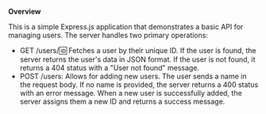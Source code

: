 **Overview**

This is a simple Express.js application that demonstrates a basic API for managing users. The server handles two primary operations:
- GET /users/:id: Fetches a user by their unique ID. If the user is found, the server returns the user's data in JSON format. If the user is not found, it returns a 404 status with a "User not found" message.
- POST /users: Allows for adding new users. The user sends a name in the request body. If no name is provided, the server returns a 400 status with an error message. When a new user is successfully added, the server assigns them a new ID and returns a success message.
